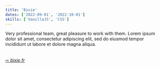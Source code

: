 ```yaml
---
title: 'Bixie'
dates: ['2022-09-01', '2022-10-01']
skills: ['VanillaJS', 'CSS']
---
```


Very professional team, great pleasure to work with them.
Lorem ipsum dolor sit amet, consectetur adipiscing elit, sed do eiusmod tempor incididunt ut labore et dolore magna aliqua.  
<br />  
[&#8680; *bixie.fr*](http://www.bixie.fr/)
